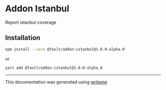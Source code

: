 # Addon Istanbul

Report istanbul coverage

## Installation

```bash
npm install --save @fault/addon-istanbul@1.0.0-alpha.0
```
or
```bash
yarn add @fault/addon-istanbul@1.0.0-alpha.0
```

---
This documentation was generated using [writeme](https://www.npmjs.com/package/@writeme/core)
